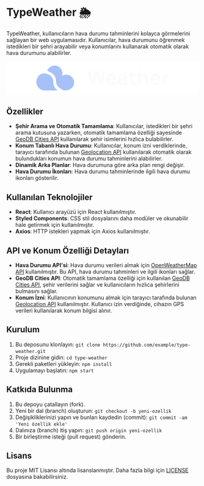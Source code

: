 # TypeWeather 🌦️

TypeWeather, kullanıcıların hava durumu tahminlerini kolayca görmelerini sağlayan bir web uygulamasıdır. Kullanıcılar, hava durumunu öğrenmek istedikleri bir şehri arayabilir veya konumlarını kullanarak otomatik olarak hava durumunu alabilirler.

![TypeWeather Logo](./public/icons/logo.png)

## Özellikler

- **Şehir Arama ve Otomatik Tamamlama**: Kullanıcılar, istedikleri bir şehri arama kutusuna yazarken, otomatik tamamlama özelliği sayesinde [GeoDB Cities API](https://rapidapi.com/wirefreethought/api/geodb-cities) kullanılarak şehir isimlerini hızlıca bulabilirler.
- **Konum Tabanlı Hava Durumu**: Kullanıcılar, konum izni verdiklerinde, tarayıcı tarafında bulunan [Geolocation API](https://developer.mozilla.org/en-US/docs/Web/API/Geolocation) kullanılarak otomatik olarak bulundukları konumun hava durumu tahminlerini alabilirler.
- **Dinamik Arka Planlar**: Hava durumuna göre arka plan rengi değişir.
- **Hava Durumu İkonları**: Hava durumu tahminlerinde ilgili hava durumu ikonları gösterilir.

## Kullanılan Teknolojiler

- **React**: Kullanıcı arayüzü için React kullanılmıştır.
- **Styled Components**: CSS stil dosyalarını daha modüler ve okunabilir hale getirmek için kullanılmıştır.
- **Axios**: HTTP istekleri yapmak için Axios kullanılmıştır.

## API ve Konum Özelliği Detayları

- **Hava Durumu API'si**: Hava durumu verileri almak için [OpenWeatherMap API](https://openweathermap.org/api) kullanılmıştır. Bu API, hava durumu tahminleri ve ilgili ikonları sağlar.
- **GeoDB Cities API**: Otomatik tamamlama özelliği için kullanılan [GeoDB Cities API](https://rapidapi.com/wirefreethought/api/geodb-cities), şehir verilerini sağlar ve kullanıcıların hızlıca şehirlerini bulmasını sağlar.
- **Konum İzni**: Kullanıcının konumunu almak için tarayıcı tarafında bulunan [Geolocation API](https://developer.mozilla.org/en-US/docs/Web/API/Geolocation) kullanılmıştır. Kullanıcı izin verdiğinde, cihazın GPS verileri kullanılarak konum bilgisi alınır.

## Kurulum

1. Bu deposunu klonlayın: `git clone https://github.com/example/type-weather.git`
2. Proje dizinine gidin: `cd type-weather`
3. Gerekli paketleri yükleyin: `npm install`
4. Uygulamayı başlatın: `npm start`

## Katkıda Bulunma

1. Bu depoyu çatallayın (fork).
2. Yeni bir dal (branch) oluşturun: `git checkout -b yeni-ozellik`
3. Değişikliklerinizi yapın ve bunları kaydedin (commit): `git commit -am 'Yeni özellik ekle'`
4. Dalınıza (branch) itiş yapın: `git push origin yeni-ozellik`
5. Bir birleştirme isteği (pull request) gönderin.

## Lisans

Bu proje MIT Lisansı altında lisanslanmıştır. Daha fazla bilgi için [LICENSE](LICENSE) dosyasına bakabilirsiniz.

